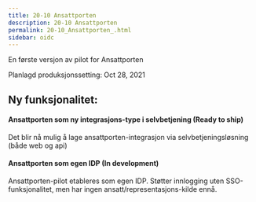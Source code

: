 ```yaml
---
title: 20-10 Ansattporten 
description: 20-10 Ansattporten 
permalink: 20-10_Ansattporten_.html
sidebar: oidc
---
```



En første versjon av pilot for Ansattporten



Planlagd produksjonssetting: Oct 28, 2021

## Ny funksjonalitet:


#### Ansattporten som ny integrasjons-type i selvbetjening (Ready to ship)

Det blir nå mulig å lage ansattporten-integrasjon via selvbetjeningsløsning (både web og api)




#### Ansattporten som egen IDP (In development)

Ansattporten-pilot etableres som egen IDP. Støtter innlogging uten SSO-funksjonalitet, men har ingen ansatt/representasjons-kilde ennå.

